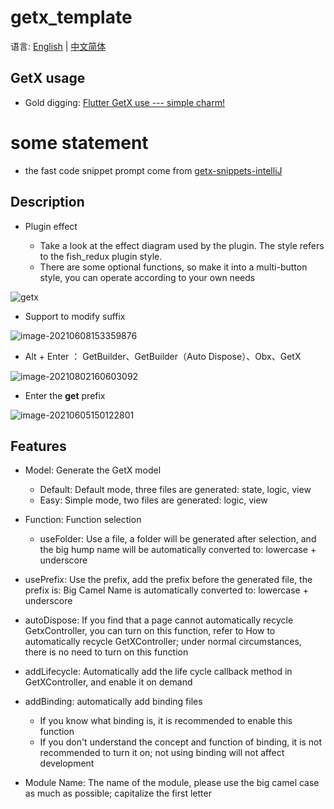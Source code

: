 # getx_template

语言: [English](https://github.com/CNAD666/getx_template/blob/main/README.md) | [中文简体](https://juejin.cn/post/6924104248275763208)

## GetX usage

- Gold digging:  [Flutter GetX use --- simple charm!](https://github.com/CNAD666/getx_template/blob/main/docs/Use%20of%20Flutter%20GetX---simple%20charm!.md)

# some statement

- the fast code snippet prompt  come from [getx-snippets-intelliJ](https://github.com/cjamcu/getx-snippets-intelliJ/blob/master/src/main/resources/liveTemplates/getx.xml)

## Description

- Plugin effect

  - Take a look at the effect diagram used by the plugin. The style refers to the fish_redux plugin style.
  - There are some optional functions, so make it into a multi-button style, you can operate according to your own needs

![getx](https://cdn.jsdelivr.net/gh/CNAD666/MyData@master/pic/flutter/blog/20210719162534.gif)

- Support to modify suffix

![image-20210608153359876](https://cdn.jsdelivr.net/gh/CNAD666/MyData@master/pic/flutter/blog/20210608153418.png)

- Alt + Enter ： GetBuilder、GetBuilder（Auto Dispose）、Obx、GetX

![image-20210802160603092](https://cdn.jsdelivr.net/gh/CNAD666/MyData@master/pic/flutter/blog/20210802162033.png)

- Enter the **get**  prefix

![image-20210605150122801](https://cdn.jsdelivr.net/gh/CNAD666/MyData@master/pic/android/flutter/blog/20210605150851.png)

## Features

- Model: Generate the GetX model
  - Default: Default mode, three files are generated: state, logic, view
  - Easy: Simple mode, two files are generated: logic, view

- Function: Function selection
  - useFolder: Use a file, a folder will be generated after selection, and the big hump name will be automatically converted to: lowercase + underscore

- usePrefix: Use the prefix, add the prefix before the generated file, the prefix is: Big Camel Name is automatically converted to: lowercase + underscore

- autoDispose: If you find that a page cannot automatically recycle GetxController, you can turn on this function, refer to How to automatically recycle GetXController; under normal circumstances, there is no need to turn on this function

- addLifecycle: Automatically add the life cycle callback method in GetXController, and enable it on demand

- addBinding: automatically add binding files
  - If you know what binding is, it is recommended to enable this function
  - If you don't understand the concept and function of binding, it is not recommended to turn it on; not using binding will not affect development

- Module Name: The name of the module, please use the big camel case as much as possible; capitalize the first letter

